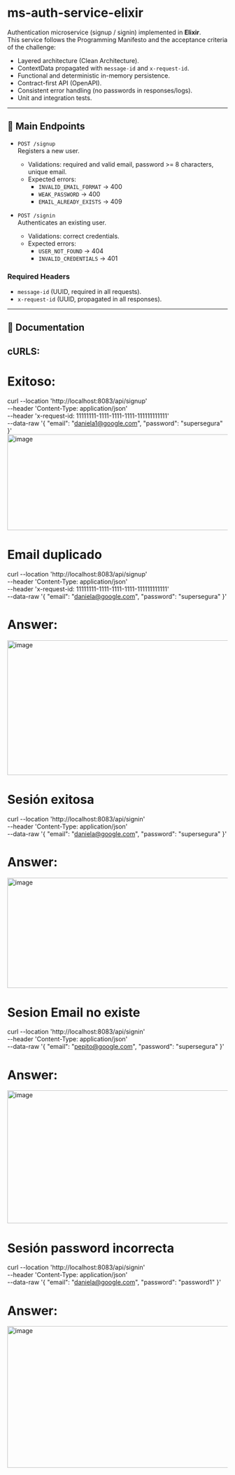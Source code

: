 # ms-auth-service-elixir

Authentication microservice (signup / signin) implemented in **Elixir**.  
This service follows the Programming Manifesto and the acceptance criteria of the challenge:

- Layered architecture (Clean Architecture).
- ContextData propagated with `message-id` and `x-request-id`.
- Functional and deterministic in-memory persistence.
- Contract-first API (OpenAPI).
- Consistent error handling (no passwords in responses/logs).
- Unit and integration tests.

---

## 🚀 Main Endpoints

- `POST /signup`  
  Registers a new user.  
  - Validations: required and valid email, password >= 8 characters, unique email.  
  - Expected errors:  
    - `INVALID_EMAIL_FORMAT` → 400  
    - `WEAK_PASSWORD` → 400  
    - `EMAIL_ALREADY_EXISTS` → 409  

- `POST /signin`  
  Authenticates an existing user.  
  - Validations: correct credentials.  
  - Expected errors:  
    - `USER_NOT_FOUND` → 404  
    - `INVALID_CREDENTIALS` → 401  

### Required Headers
- `message-id` (UUID, required in all requests).  
- `x-request-id` (UUID, propagated in all responses).  

---

## 📑 Documentation




## cURLS:
# Exitoso: 
curl --location 'http://localhost:8083/api/signup' \
--header 'Content-Type: application/json' \
--header 'x-request-id: 11111111-1111-1111-1111-111111111111' \
--data-raw '{
    "email": "daniela1@google.com",
    "password": "supersegura"
}'
<img width="809" height="219" alt="image" src="https://github.com/user-attachments/assets/fe51aaec-d7bc-444a-8796-c3dcd980a52f" />

# Email duplicado

curl --location 'http://localhost:8083/api/signup' \
--header 'Content-Type: application/json' \
--header 'x-request-id: 11111111-1111-1111-1111-111111111111' \
--data-raw '{
    "email": "daniela@google.com",
    "password": "supersegura"
}'

# Answer:
<img width="802" height="308" alt="image" src="https://github.com/user-attachments/assets/163d5632-f341-4e7b-a17b-bf920eb656d7" />

# Sesión exitosa
curl --location 'http://localhost:8083/api/signin' \
--header 'Content-Type: application/json' \
--data-raw '{
    "email": "daniela@google.com",
    "password": "supersegura"
}'

# Answer: 
<img width="808" height="252" alt="image" src="https://github.com/user-attachments/assets/61b11799-eaa1-41ed-8b7d-34878b945aa2" />

# Sesion Email no existe
curl --location 'http://localhost:8083/api/signin' \
--header 'Content-Type: application/json' \
--data-raw '{
    "email": "pepito@google.com",
    "password": "supersegura"
}'

# Answer:
<img width="821" height="304" alt="image" src="https://github.com/user-attachments/assets/fcaee0a1-0d04-467d-956d-21a06db2c951" />

# Sesión password incorrecta
curl --location 'http://localhost:8083/api/signin' \
--header 'Content-Type: application/json' \
--data-raw '{
    "email": "daniela@google.com",
    "password": "password1"
}'

# Answer: 
<img width="809" height="324" alt="image" src="https://github.com/user-attachments/assets/711ed6fc-5cb5-4e0c-b784-0bac7452001e" />



